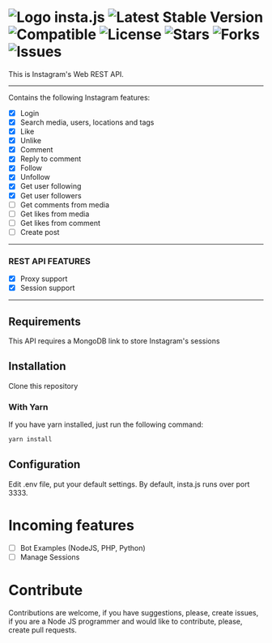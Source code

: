 # ![Logo](https://raw.githubusercontent.com/kaykyr/insta.js/master/assets/instagram.png) insta.js ![Latest Stable Version](https://img.shields.io/badge/stable-v1.0.0-blue.svg) ![Compatible](https://img.shields.io/badge/nodejs-10.16.0-green.svg) ![License](https://img.shields.io/github/license/kaykyr/insta.js.svg) ![Stars](https://img.shields.io/github/stars/kaykyr/insta.js.svg) ![Forks](https://img.shields.io/github/forks/kaykyr/insta.js.svg) ![Issues](https://img.shields.io/github/issues/kaykyr/insta.js.svg)

This is Instagram's Web REST API.

----------
Contains the following Instagram features:

- [x] Login
- [x] Search media, users, locations and tags
- [x] Like
- [x] Unlike
- [x] Comment
- [x] Reply to comment
- [x] Follow
- [x] Unfollow
- [x] Get user following
- [x] Get user followers
- [ ] Get comments from media
- [ ] Get likes from media
- [ ] Get likes from comment
- [ ] Create post
----------
### REST API FEATURES
- [x] Proxy support
- [x] Session support
----------
## Requirements
This API requires a MongoDB link to store Instagram's sessions

## Installation
Clone this repository

### With Yarn

If you have yarn installed, just run the following command:
```sh
yarn install
```

## Configuration
Edit .env file, put your default settings.
By default, insta.js runs over port 3333.

# Incoming features
- [ ] Bot Examples (NodeJS, PHP, Python)
- [ ] Manage Sessions

# Contribute
Contributions are welcome, if you have suggestions, please, create issues, if you are a Node JS programmer and would like to contribute, please, create pull requests.